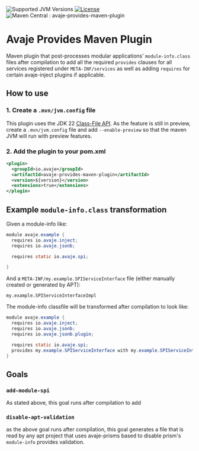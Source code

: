 ![Supported JVM Versions](https://img.shields.io/badge/JVM-23-brightgreen.svg?&logo=openjdk)
[![License](https://img.shields.io/badge/License-Apache%202.0-blue.svg)](https://github.com/avaje/avaje-inject/blob/master/LICENSE)
![Maven Central : avaje-provides-maven-plugin](https://img.shields.io/maven-central/v/io.avaje/avaje-provides-maven-plugin.svg?label=Maven%20Central)

# Avaje Provides Maven Plugin

Maven plugin that post-processes modular applications' `module-info.class` files after compilation to add all the required `provides` clauses for all services registered under `META-INF/services` as well as adding `requires` for certain avaje-inject plugins if applicable.

## How to use

### 1. Create a `.mvn/jvm.config` file
This plugin uses the JDK 22 [Class-File API](https://openjdk.org/jeps/457). As the feature is still in preview, create a `.mvn/jvm.config` file and add `--enable-preview` so that the maven JVM will run with preview features.

### 2. Add the plugin to your pom.xml

```xml
<plugin>
  <groupId>io.avaje</groupId>
  <artifactId>avaje-provides-maven-plugin</artifactId>
  <version>${version}</version> 
  <extensions>true</extensions>
</plugin>
```

## Example `module-info.class` transformation

Given a module-info like: 

```java
module avaje.example {
  requires io.avaje.inject;
  requires io.avaje.jsonb;

  requires static io.avaje.spi;

}
```

And a `META-INF/my.example.SPIServiceInterface` file (either manually created or generated by APT):

```
my.example.SPIServiceInterfaceImpl
```
The module-info classfile will be transformed after compilation to look like:

```java
module avaje.example {
  requires io.avaje.inject;
  requires io.avaje.jsonb;
  requires io.avaje.jsonb.plugin;

  requires static io.avaje.spi;
  provides my.example.SPIServiceInterface with my.example.SPIServiceInterfaceImpl;
}
```

## Goals

### `add-module-spi`

As stated above, this goal runs after compilation to add 

### `disable-apt-validation`

as the above goal runs after compilation, this goal generates a file that is read by any apt project that uses avaje-prisms based to disable prism's `module-info` provides validation.
